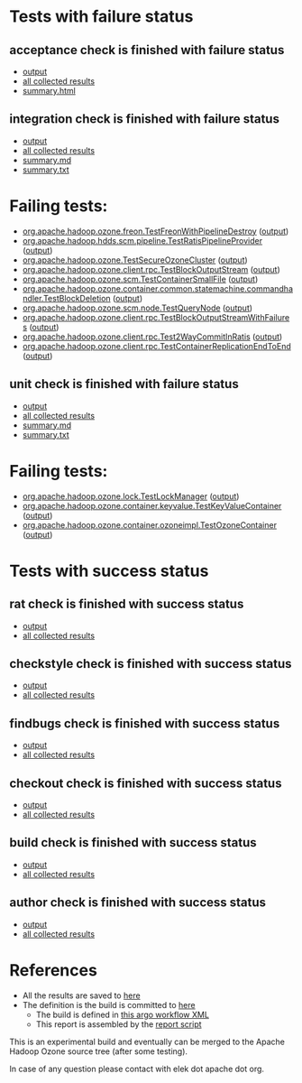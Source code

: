 # Tests with failure status

## acceptance check is finished with failure status

   * [output](https://raw.githubusercontent.com/elek/ozone-ci/master/pr/pr-hdds-2120-x62sn/acceptance/output.log)
   * [all collected results](https://github.com/elek/ozone-ci/tree/master/pr/pr-hdds-2120-x62sn/acceptance)
   * [summary.html](https://elek.github.io/ozone-ci/pr/pr-hdds-2120-x62sn/acceptance/summary.html)


## integration check is finished with failure status

   * [output](https://raw.githubusercontent.com/elek/ozone-ci/master/pr/pr-hdds-2120-x62sn/integration/output.log)
   * [all collected results](https://github.com/elek/ozone-ci/tree/master/pr/pr-hdds-2120-x62sn/integration)
   * [summary.md](https://github.com/elek/ozone-ci/tree/master/pr/pr-hdds-2120-x62sn/integration/summary.md)
   * [summary.txt](https://github.com/elek/ozone-ci/tree/master/pr/pr-hdds-2120-x62sn/integration/summary.txt)

# Failing tests: 

 * [org.apache.hadoop.ozone.freon.TestFreonWithPipelineDestroy](hadoop-ozone/tools/org.apache.hadoop.ozone.freon.TestFreonWithPipelineDestroy.txt) ([output](hadoop-ozone/tools/org.apache.hadoop.ozone.freon.TestFreonWithPipelineDestroy-output.txt/))
 * [org.apache.hadoop.hdds.scm.pipeline.TestRatisPipelineProvider](hadoop-ozone/integration-test/org.apache.hadoop.hdds.scm.pipeline.TestRatisPipelineProvider.txt) ([output](hadoop-ozone/integration-test/org.apache.hadoop.hdds.scm.pipeline.TestRatisPipelineProvider-output.txt/))
 * [org.apache.hadoop.ozone.TestSecureOzoneCluster](hadoop-ozone/integration-test/org.apache.hadoop.ozone.TestSecureOzoneCluster.txt) ([output](hadoop-ozone/integration-test/org.apache.hadoop.ozone.TestSecureOzoneCluster-output.txt/))
 * [org.apache.hadoop.ozone.client.rpc.TestBlockOutputStream](hadoop-ozone/integration-test/org.apache.hadoop.ozone.client.rpc.TestBlockOutputStream.txt) ([output](hadoop-ozone/integration-test/org.apache.hadoop.ozone.client.rpc.TestBlockOutputStream-output.txt/))
 * [org.apache.hadoop.ozone.scm.TestContainerSmallFile](hadoop-ozone/integration-test/org.apache.hadoop.ozone.scm.TestContainerSmallFile.txt) ([output](hadoop-ozone/integration-test/org.apache.hadoop.ozone.scm.TestContainerSmallFile-output.txt/))
 * [org.apache.hadoop.ozone.container.common.statemachine.commandhandler.TestBlockDeletion](hadoop-ozone/integration-test/org.apache.hadoop.ozone.container.common.statemachine.commandhandler.TestBlockDeletion.txt) ([output](hadoop-ozone/integration-test/org.apache.hadoop.ozone.container.common.statemachine.commandhandler.TestBlockDeletion-output.txt/))
 * [org.apache.hadoop.ozone.scm.node.TestQueryNode](hadoop-ozone/integration-test/org.apache.hadoop.ozone.scm.node.TestQueryNode.txt) ([output](hadoop-ozone/integration-test/org.apache.hadoop.ozone.scm.node.TestQueryNode-output.txt/))
 * [org.apache.hadoop.ozone.client.rpc.TestBlockOutputStreamWithFailures](hadoop-ozone/integration-test/org.apache.hadoop.ozone.client.rpc.TestBlockOutputStreamWithFailures.txt) ([output](hadoop-ozone/integration-test/org.apache.hadoop.ozone.client.rpc.TestBlockOutputStreamWithFailures-output.txt/))
 * [org.apache.hadoop.ozone.client.rpc.Test2WayCommitInRatis](hadoop-ozone/integration-test/org.apache.hadoop.ozone.client.rpc.Test2WayCommitInRatis.txt) ([output](hadoop-ozone/integration-test/org.apache.hadoop.ozone.client.rpc.Test2WayCommitInRatis-output.txt/))
 * [org.apache.hadoop.ozone.client.rpc.TestContainerReplicationEndToEnd](hadoop-ozone/integration-test/org.apache.hadoop.ozone.client.rpc.TestContainerReplicationEndToEnd.txt) ([output](hadoop-ozone/integration-test/org.apache.hadoop.ozone.client.rpc.TestContainerReplicationEndToEnd-output.txt/))

## unit check is finished with failure status

   * [output](https://raw.githubusercontent.com/elek/ozone-ci/master/pr/pr-hdds-2120-x62sn/unit/output.log)
   * [all collected results](https://github.com/elek/ozone-ci/tree/master/pr/pr-hdds-2120-x62sn/unit)
   * [summary.md](https://github.com/elek/ozone-ci/tree/master/pr/pr-hdds-2120-x62sn/unit/summary.md)
   * [summary.txt](https://github.com/elek/ozone-ci/tree/master/pr/pr-hdds-2120-x62sn/unit/summary.txt)

# Failing tests: 

 * [org.apache.hadoop.ozone.lock.TestLockManager](hadoop-hdds/common/org.apache.hadoop.ozone.lock.TestLockManager.txt) ([output](hadoop-hdds/common/org.apache.hadoop.ozone.lock.TestLockManager-output.txt/))
 * [org.apache.hadoop.ozone.container.keyvalue.TestKeyValueContainer](hadoop-hdds/container-service/org.apache.hadoop.ozone.container.keyvalue.TestKeyValueContainer.txt) ([output](hadoop-hdds/container-service/org.apache.hadoop.ozone.container.keyvalue.TestKeyValueContainer-output.txt/))
 * [org.apache.hadoop.ozone.container.ozoneimpl.TestOzoneContainer](hadoop-hdds/container-service/org.apache.hadoop.ozone.container.ozoneimpl.TestOzoneContainer.txt) ([output](hadoop-hdds/container-service/org.apache.hadoop.ozone.container.ozoneimpl.TestOzoneContainer-output.txt/))


# Tests with success status

## rat check is finished with success status

   * [output](https://raw.githubusercontent.com/elek/ozone-ci/master/pr/pr-hdds-2120-x62sn/rat/output.log)
   * [all collected results](https://github.com/elek/ozone-ci/tree/master/pr/pr-hdds-2120-x62sn/rat)


## checkstyle check is finished with success status

   * [output](https://raw.githubusercontent.com/elek/ozone-ci/master/pr/pr-hdds-2120-x62sn/checkstyle/output.log)
   * [all collected results](https://github.com/elek/ozone-ci/tree/master/pr/pr-hdds-2120-x62sn/checkstyle)


## findbugs check is finished with success status

   * [output](https://raw.githubusercontent.com/elek/ozone-ci/master/pr/pr-hdds-2120-x62sn/findbugs/output.log)
   * [all collected results](https://github.com/elek/ozone-ci/tree/master/pr/pr-hdds-2120-x62sn/findbugs)


## checkout check is finished with success status

   * [output](https://raw.githubusercontent.com/elek/ozone-ci/master/pr/pr-hdds-2120-x62sn/checkout/output.log)
   * [all collected results](https://github.com/elek/ozone-ci/tree/master/pr/pr-hdds-2120-x62sn/checkout)


## build check is finished with success status

   * [output](https://raw.githubusercontent.com/elek/ozone-ci/master/pr/pr-hdds-2120-x62sn/build/output.log)
   * [all collected results](https://github.com/elek/ozone-ci/tree/master/pr/pr-hdds-2120-x62sn/build)


## author check is finished with success status

   * [output](https://raw.githubusercontent.com/elek/ozone-ci/master/pr/pr-hdds-2120-x62sn/author/output.log)
   * [all collected results](https://github.com/elek/ozone-ci/tree/master/pr/pr-hdds-2120-x62sn/author)




# References

 * All the results are saved to [here](https://github.com/elek/ozone-ci/tree/master/pr/pr-hdds-2120-x62sn/)
 * The definition is the build is committed to [here](https://github.com/elek/argo-ozone)
    * The build is defined in [this argo workflow XML](https://github.com/elek/argo-ozone/blob/master/ozone-build.yaml)
    * This report is assembled by the [report script](https://github.com/elek/argo-ozone/blob/master/scripts/report.sh)

This is an experimental build and eventually can be merged to the Apache Hadoop Ozone source tree (after some testing).

In case of any question please contact with elek dot apache dot org.
